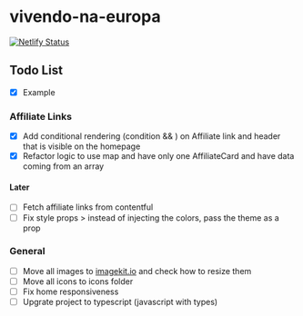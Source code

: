 # vivendo-na-europa

[![Netlify Status](https://api.netlify.com/api/v1/badges/7d3912dc-5bad-4b74-a861-817906134ea6/deploy-status)](https://app.netlify.com/sites/vivendonaeuropa/deploys)

## Todo List

- [x] Example

### Affiliate Links

- [x] Add conditional rendering (condition && <Tag /> ) on Affiliate link and header that is visible on the homepage
- [x] Refactor logic to use map and have only one AffiliateCard and have data coming from an array

#### Later

- [ ] Fetch affiliate links from contentful
- [ ] Fix style props > instead of injecting the colors, pass the theme as a prop

### General

- [ ] Move all images to [imagekit.io](https://imagekit.io/) and check how to resize them
- [ ] Move all icons to icons folder
- [ ] Fix home responsiveness
- [ ] Upgrate project to typescript (javascript with types)
